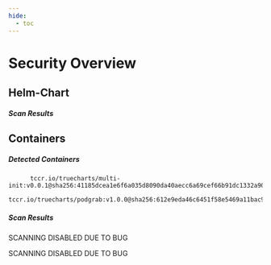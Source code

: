 ```yaml
---
hide:
  - toc
---
```


# Security Overview

<link href="https://truecharts.org/_static/trivy.css" type="text/css" rel="stylesheet" />

## Helm-Chart

##### Scan Results


## Containers

##### Detected Containers

          tccr.io/truecharts/multi-init:v0.0.1@sha256:41185dcea1e6f6a035d8090da40aecc6a69cef66b91dc1332a90c9d22861d367
          tccr.io/truecharts/podgrab:v1.0.0@sha256:612e9eda46c6451f58e5469a11bac9f29ddbfb46964535697aac28c2fb24092f

##### Scan Results

SCANNING DISABLED DUE TO BUG

SCANNING DISABLED DUE TO BUG

